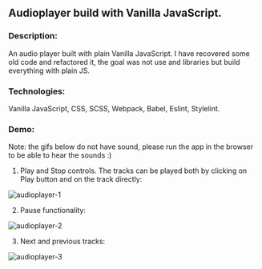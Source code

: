 ## Audioplayer build with Vanilla JavaScript.
### Description: 
An audio player built with plain Vanilla JavaScript. I have recovered some old code and refactored it, the goal was not use and libraries but build everything with plain JS.

### Technologies: 
Vanilla JavaScript, CSS, SCSS, Webpack, Babel, Eslint, Stylelint.

### Demo:

Note: the gifs below do not have sound, please run the app in the browser to be able to hear the sounds :)

1. Play and Stop controls. The tracks can be played both by clicking on Play button and on the track directly:

![audioplayer-1](https://user-images.githubusercontent.com/66952678/102553143-48898980-40ba-11eb-969a-1beae29f0bb0.gif)

2. Pause functionality:

![audioplayer-2](https://user-images.githubusercontent.com/66952678/102553383-aa49f380-40ba-11eb-9530-cb4008be7584.gif)

3. Next and previous tracks:

![audioplayer-3](https://user-images.githubusercontent.com/66952678/102553654-1b89a680-40bb-11eb-9f55-1fed9b28a3a4.gif)

